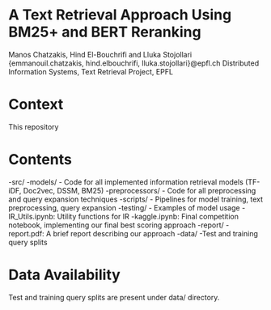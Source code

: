 # A Text Retrieval Approach Using BM25+ and BERT Reranking
Manos Chatzakis, Hind El-Bouchrifi and Lluka Stojollari
{emmanouil.chatzakis, hind.elbouchrifi, lluka.stojollari}@epfl.ch
Distributed Information Systems, Text Retrieval Project, EPFL

# Context
This repository 

# Contents
-src/
    -models/
        - Code for all implemented information retrieval models (TF-iDF, Doc2vec, DSSM, BM25)
    -preprocessors/
        - Code for all preprocessing and query expansion techniques
    -scripts/
        - Pipelines for model training, text preprocessing, query expansion
    -testing/
        - Examples of model usage
    - IR_Utils.ipynb: Utility functions for IR
    -kaggle.ipynb: Final competition notebook, implementing our final best scoring approach
-report/
    - report.pdf: A brief report describing our approach
-data/
    -Test and training query splits

# Data Availability
Test and training query splits are present under data/ directory.
